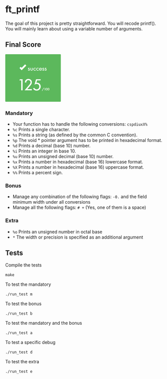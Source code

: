 # ft_printf
The goal of this project is pretty straightforward. You will recode printf(). You will mainly learn about using a variable number of arguments.

## Final Score

<img height=150px src=https://github.com/erick-medeiros/guide42/blob/main/grade/grade_125_100.png alt="eandre-f score"/>

### Mandatory

* Your function has to handle the following conversions: `cspdiuxX%`
* `%c` Prints a single character.
* `%s` Prints a string (as defined by the common C convention).
* `%p` The void * pointer argument has to be printed in hexadecimal format.
* `%d` Prints a decimal (base 10) number.
* `%i` Prints an integer in base 10.
* `%u` Prints an unsigned decimal (base 10) number.
* `%x` Prints a number in hexadecimal (base 16) lowercase format.
* `%X` Prints a number in hexadecimal (base 16) uppercase format.
* `%%` Prints a percent sign.

### Bonus

* Manage any combination of the following flags: `-0.` and the field minimum width
under all conversions
* Manage all the following flags: `# +` (Yes, one of them is a space)

### Extra

* `%o` Prints an unsigned number in octal base
* `*` The width or precision is specified as an additional argument

## Tests

Compile the tests
```
make
```
To test the mandatory
```
./run_test m
```
To test the bonus
```
./run_test b
```
To test the mandatory and the bonus
```
./run_test a
```
To test a specific debug
```
./run_test d
```
To test the extra
```
./run_test e
```
